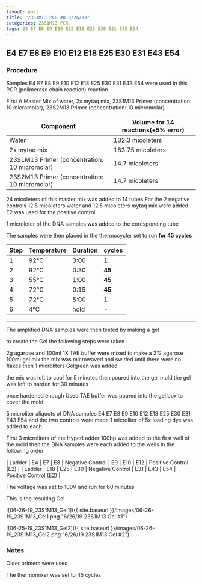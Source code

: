 ```yaml
---
layout: post
title: "23S1M13 PCR #8 6/26/19"
categories: 23S1M13 PCR
tags: E4 E7 E8 E9 E10 E12 E18 E25 E30 E31 E43 E54 
---
```


## E4 E7 E8 E9 E10 E12 E18 E25 E30 E31 E43 E54

### Procedure

Samples E4 E7 E8 E9 E10 E12 E18 E25 E30 E31 E43 E54 were used in this PCR (polimerase chain reaction) reaction 

First A Master Mix of water, 2x mytaq mix, 23S1M13 Primer (concentration: 10 micromolar), 23S2M13 Primer (concentration: 10 micromolar)


|Component| Volume for 14 reactions(+5% error)|
|---------|---------------------------|
|Water| 132.3 micoleters|
|2x mytaq mix| 183.75 micoleters|
|23S1M13 Primer (concentration: 10 micromolar)| 14.7 micoleters|
|23S2M13 Primer (concentration: 10 micromolar)| 14.7 micoleters|

24 micoleters of this master mix was added to 14 tubes 
For the 2 negative controls 12.5 micoleters water and 12.5 micoleters mytaq mix were added
E2 was used for the positive control

1 microleter of the DNA samples was added to the coresponding tube

The samples were then placed in the thermocycler set to run **for 45 cycles**

|Step|Temperature|Duration|cycles|
|----|-------|--------|-------|
|1|92°C|3:00|1|
|2|92°C|0:30|**45**|
|3|55°C|1:00|**45**|
|4|72°C|0:15|**45**|
|5|72°C|5:00|1|
|6|4°C|hold|-|

___________

The amplified DNA samples were then tested by making a gel

to create the Gel the following steps were taken 

2g agarose and 100ml 1X TAE buffer were mixed to make a 2% agarose 100ml gel mix 
the mix was microwaved and swirled until there were no flakes 
then 1 microliters Gelgreen was added

the mix was left to cool for 5 minutes then poured into the gel mold
the gel was left to harden for 30 minutes 

once hardened enough Used TAE buffer was poured into the gel box to cover the mold

5 microliter aliquots of DNA samples  E4 E7 E8 E9 E10 E12 E18 E25 E30 E31 E43 E54 and the two controls were made 
1 microliter of 5x loading dye was added to each

First 3 microliters of the HyperLadder 100bp was added to the first well of the mold 
then the DNA samples were each added to the wells in the following order 

| Ladder | E4 | E7 | E8 | Negative Control | E9 | E10 | E12 | Positive Control (E2) |
| Ladder | E18 | E25 | E30 | Negative Control | E31 | E43 | E54 | Positive Control (E2) |

The voltage was set to 100V and run for 60 minutes


This is the resulting Gel

![06-26-19_23S1M13_Gel1]({{ site.baseurl }}/images/06-26-19_23S1M13_Gel1.png "6/26/19 23S1M13 Gel #1")

![06-25-19_23S1M13_Gel2]({{ site.baseurl }}/images/06-26-19_23S1M13_Gel2.png "6/26/19 23S1M13 Gel #2")


### Notes

Older primers were used 

The thermomixer was set to 45 cycles 